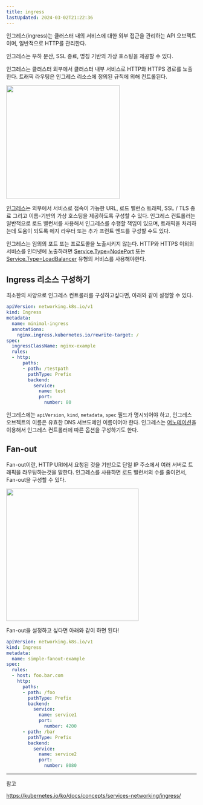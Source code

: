 ```yaml
---
title: ingress
lastUpdated: 2024-03-02T21:22:36
---
```


인그레스(ingress)는 클러스터 내의 서비스에 대한 외부 접근을 관리하는 API 오브젝트이며, 일반적으로 HTTP를 관리한다.

인그레스는 부하 분산, SSL 종료, 명칭 기반의 가상 호스팅을 제공할 수 있다.

인그레스는 클러스터 외부에서 클러스터 내부 서비스로 HTTP와 HTTPS 경로를 노출한다. 트래픽 라우팅은 인그레스 리소스에 정의된 규칙에 의해 컨트롤된다.

<img src="https://user-images.githubusercontent.com/81006587/215076818-103ab531-9dfb-4c88-ad65-b53dca71f236.png" height=300px>

[인그레스](https://kubernetes.io/docs/reference/generated/kubernetes-api/v1.26/#ingress-v1-networking-k8s-io)는 외부에서 서비스로 접속이 가능한 URL, 로드 밸런스 트래픽, SSL / TLS 종료 그리고 이름-기반의 가상 호스팅을 제공하도록 구성할 수 있다. 인그레스 컨트롤러는 일반적으로 로드 밸런서를 사용해서 인그레스를 수행할 책임이 있으며, 트래픽을 처리하는데 도움이 되도록 에지 라우터 또는 추가 프런트 엔드를 구성할 수도 있다.

인그레스는 임의의 포트 또는 프로토콜을 노출시키지 않는다. HTTP와 HTTPS 이외의 서비스를 인터넷에 노출하려면 [Service.Type=NodePort](https://kubernetes.io/ko/docs/concepts/services-networking/service/#type-nodeport) 또는 [Service.Type=LoadBalancer](https://kubernetes.io/ko/docs/concepts/services-networking/service/#loadbalancer) 유형의 서비스를 사용해야한다.

## Ingress 리소스 구성하기

최소한의 사양으로 인그레스 컨트롤러를 구성하고싶다면, 아래와 같이 설정할 수 있다.

```yml
apiVersion: networking.k8s.io/v1
kind: Ingress
metadata:
  name: minimal-ingress
  annotations:
    nginx.ingress.kubernetes.io/rewrite-target: /
spec:
  ingressClassName: nginx-example
  rules:
  - http:
      paths:
      - path: /testpath
        pathType: Prefix
        backend:
          service:
            name: test
            port:
              number: 80
```

인그레스에는 `apiVersion`, `kind`, `metadata`, `spec` 필드가 명시되어야 하고, 인그레스 오브젝트의 이름은 유효한 DNS 서브도메인 이름이어야 한다. 인그레스는 [어노테이션](https://github.com/kubernetes/ingress-nginx/blob/main/docs/examples/rewrite/README.md)을 이용해서 인그레스 컨트롤러에 따른 옵션을 구성하기도 한다.

## Fan-out

Fan-out이란, HTTP URI에서 요청된 것을 기반으로 단일 IP 주소에서 여러 서버로 트래픽을 라우팅하는것을 말한다. 인그레스를 사용하면 로드 밸런서의 수를 줄이면서, Fan-out을 구성할 수 있다.

<img src="https://user-images.githubusercontent.com/81006587/215078518-e89405d1-bb53-4738-a992-9bcc7bda2a06.png" height=350px>

Fan-out을 설정하고 싶다면 아래와 같이 하면 된다!

```yml
apiVersion: networking.k8s.io/v1
kind: Ingress
metadata:
  name: simple-fanout-example
spec:
  rules:
  - host: foo.bar.com
    http:
      paths:
      - path: /foo
        pathType: Prefix
        backend:
          service:
            name: service1
            port:
              number: 4200
      - path: /bar
        pathType: Prefix
        backend:
          service:
            name: service2
            port:
              number: 8080
```

---

참고

https://kubernetes.io/ko/docs/concepts/services-networking/ingress/